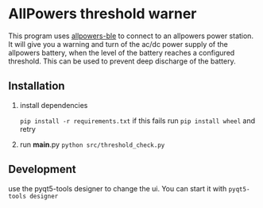 # AllPowers threshold warner
This program uses [allpowers-ble](https://github.com/madninjaskillz/allpowers-ble) to connect to an allpowers power station.
It will give you a warning and turn of the ac/dc power supply of the allpowers battery, when the level of the battery reaches a configured threshold.
This can be used to prevent deep discharge of the battery.

## Installation
1. install dependencies

    ```pip install -r requirements.txt```
    if this fails run ```pip install wheel``` and retry

2. run __main__.py
    ```python src/threshold_check.py```

## Development
use the pyqt5-tools designer to change the ui.
You can start it with
    ```pyqt5-tools designer```
    
